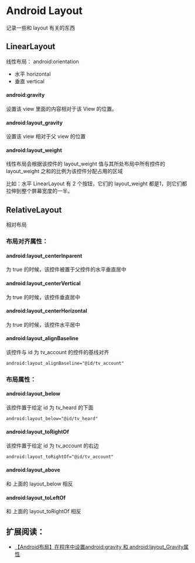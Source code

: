 # Android Layout 
记录一些和 layout 有关的东西

## LinearLayout

线性布局： android:orientation

* 水平 horizontal
* 垂直 vertical


#### android:gravity

设置该 view 里面的内容相对于该 View 的位置。


#### android:layout_gravity

设置该 view 相对于父 view 的位置


#### android:layout_weight

线性布局会根据该控件的 layout_weight 值与其所处布局中所有控件的 layout_weight 之和的比例为该控件分配占用的区域

比如：水平 LinearLayout 有 2 个按钮，它们的 layout_weight 都是1，则它们都拉伸到整个屏幕宽度的一半。



## RelativeLayout

相对布局

### 布局对齐属性：

#### android:layout_centerInparent

为 true 的时候，该控件被置于父控件的水平垂直居中

#### android:layout_centerVertical

为 true 的时候，该控件垂直居中

#### android:layout_centerHorizontal

为 true 的时候，该控件水平居中


#### android:layout_alignBaseline

该控件与 id 为 tv_account 的控件的基线对齐

```xml
android:layout_alignBaseline="@id/tv_account"
```




### 布局属性：

#### android:layout_below

该控件置于给定 id 为 tv_heard 的下面

```xml
android:layout_below="@id/tv_heard"
```


#### android:layout_toRightOf

该控件置于给定 id 为 tv_account 的右边

```xml
android:layout_toRightOf="@id/tv_account"
```
#### android:layout_above

和 上面的 layout_below 相反

#### android:layout_toLeftOf

和 上面的 layout_toRightOf 相反







## 扩展阅读：

* [【Android布局】在程序中设置android:gravity 和 android:layout_Gravity属性](http://blog.csdn.net/feng88724/article/details/6333809)